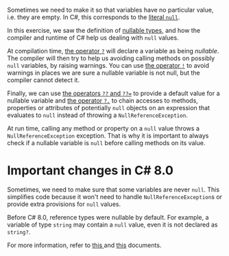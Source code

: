 Sometimes we need to make it so that variables have no particular
value, i.e. they are empty.  In C#, this corresponds to the [literal
`null`][null-keyword].

In this exercise, we saw the definition of [nullable
types][nullable-types-tutorial], and how the compiler and runtime of
C# help us dealing with `null` values.

At compilation time, [the operator `?`][nullable-reference-types] will
declare a variable as being *nullable*. The compiler will then try to
help us avoiding calling methods on possibly `null` variables, by
raising warnings. You can use [the operator
`!`][null-forgiving-operator] to avoid warnings in places we are sure
a nullable variable is not null, but the compiler cannot detect
it.

Finally, we can use [the operators `??` and
`??=`][null-coalescing-operator] to provide a default value for a
nullable variable and [the operator `?.`][null-conditional-operator]
to chain accesses to methods, properties or attributes of potentially
`null` objects on an expression that evaluates to `null` instead of
throwing a `NullReferenceException`.

At run time, calling any method or property on a
`null` value throws a `NullReferenceException` exception.
That is why it is important to always check if a nullable variable
is `null` before calling methods on its value.

# Important changes in C# 8.0

Sometimes, we need to make sure that some variables are never
`null`. This simplifies code because it won't need to handle
`NullReferenceException`s or provide extra provisions for `null`
values.

Before C# 8.0, reference types were nullable by default. For example,
a variable of type `string` may contain a `null` value, even it is not
declared as `string?`.

For more information, refer to [this
][nullable-csharp-8] and [this][nullable-reference-types-tutorial] documents.

[null-keyword]: https://docs.microsoft.com/en-us/dotnet/csharp/language-reference/keywords/null
[nullable-types-tutorial]: https://csharp.net-tutorials.com/data-types/nullable-types/
[nullable-reference-types]: https://docs.microsoft.com/en-us/dotnet/csharp/nullable-references
[nullable-csharp-8]: https://docs.microsoft.com/en-us/dotnet/csharp/nullable-references
[null-forgiving-operator]: https://docs.microsoft.com/en-us/dotnet/csharp/language-reference/operators/null-forgiving
[null-coalescing-operator]: https://docs.microsoft.com/en-us/dotnet/csharp/language-reference/operators/null-coalescing-operator
[null-conditional-operator]: https://docs.microsoft.com/en-us/dotnet/csharp/language-reference/operators/member-access-operators#null-conditional-operators--and-
[nullable-reference-types-tutorial]: https://docs.microsoft.com/en-us/archive/msdn-magazine/2018/february/essential-net-csharp-8-0-and-nullable-reference-types
